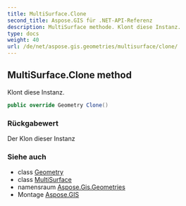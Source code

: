 ```yaml
---
title: MultiSurface.Clone
second_title: Aspose.GIS für .NET-API-Referenz
description: MultiSurface methode. Klont diese Instanz.
type: docs
weight: 40
url: /de/net/aspose.gis.geometries/multisurface/clone/
---
```

## MultiSurface.Clone method

Klont diese Instanz.

```csharp
public override Geometry Clone()
```

### Rückgabewert

Der Klon dieser Instanz

### Siehe auch

* class [Geometry](../../geometry/)
* class [MultiSurface](../)
* namensraum [Aspose.Gis.Geometries](../../multisurface/)
* Montage [Aspose.GIS](../../../)


